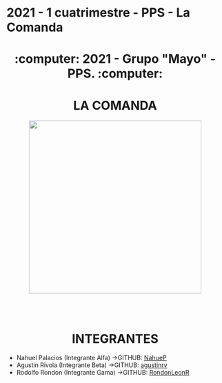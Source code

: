 <h1>2021 - 1 cuatrimestre - PPS - La Comanda</h1>

<h1 align="center"> :computer: 2021 - Grupo "Mayo" - PPS. :computer:</h1> 

<h1 align="center"> LA COMANDA </h1> 


<p align="center">
<img src="https://i.ibb.co/XCtKZp9/NWRecurso-3.png" width="400" height="400">
</p>


<br>
<br>
<h1 align="center"> INTEGRANTES </h1> 

* Nahuel Palacios (Integrante Alfa)  ->GITHUB: [NahueP](https://github.com/NahueP)
* Agustin Rivola  (Integrante Beta)  ->GITHUB: [agustinrv](https://github.com/agustinrv)
* Rodolfo Rondon  (Integrante Gama)  ->GITHUB: [RondonLeonR](https://github.com/RondonLeonR)
<br>
<br>
